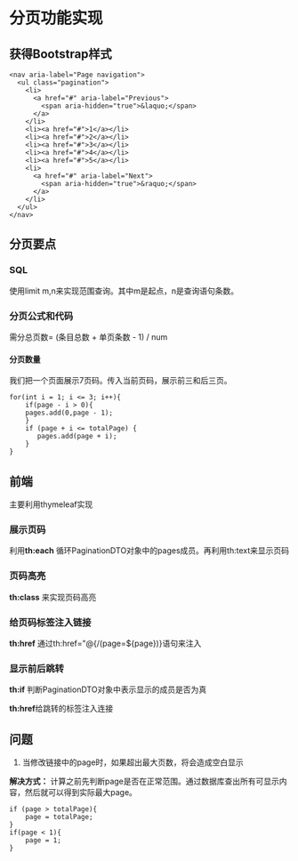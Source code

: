 # 分页功能实现

## 获得Bootstrap样式

	<nav aria-label="Page navigation">
	  <ul class="pagination">
	    <li>
	      <a href="#" aria-label="Previous">
	        <span aria-hidden="true">&laquo;</span>
	      </a>
	    </li>
	    <li><a href="#">1</a></li>
	    <li><a href="#">2</a></li>
	    <li><a href="#">3</a></li>
	    <li><a href="#">4</a></li>
	    <li><a href="#">5</a></li>
	    <li>
	      <a href="#" aria-label="Next">
	        <span aria-hidden="true">&raquo;</span>
	      </a>
	    </li>
	  </ul>
	</nav>		

## 分页要点

### SQL
使用limit m,n来实现范围查询。其中m是起点，n是查询语句条数。
### 分页公式和代码
需分总页数= (条目总数 + 单页条数 - 1) / num
#### 分页数量
我们把一个页面展示7页码。传入当前页码，展示前三和后三页。

    for(int i = 1; i <= 3; i++){
	    if(page - i > 0){
	    pages.add(0,page - 1);
		}
		if (page + i <= totalPage) {
	 	   pages.add(page + i);
	 	}
    }
	
## 前端
主要利用thymeleaf实现
### 展示页码
利用**th:each** 循环PaginationDTO对象中的pages成员。再利用th:text来显示页码
### 页码高亮
**th:class** 来实现页码高亮
### 给页码标签注入链接
**th:href** 通过th:href="@{/(page=${page})}语句来注入
### 显示前后跳转
**th:if** 判断PaginationDTO对象中表示显示的成员是否为真

**th:href**给跳转的标签注入连接


## 问题
1. 当修改链接中的page时，如果超出最大页数，将会造成空白显示

**解决方式：** 计算之前先判断page是否在正常范围。通过数据库查出所有可显示内容，然后就可以得到实际最大page。

    if (page > totalPage){
    	page = totalPage;
    }
    if(page < 1){
    	page = 1;
    }